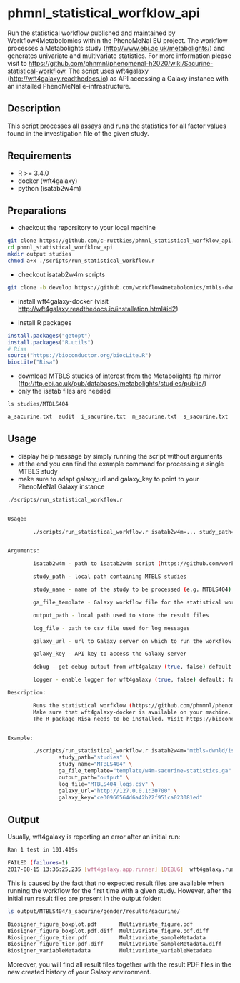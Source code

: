 # phmnl_statistical_worfklow_api
Run the statistical workflow published and maintained by Workflow4Metabolomics within the PhenoMeNal EU project. The workflow processes a Metabolights study (http://www.ebi.ac.uk/metabolights/) and generates univariate and multivariate statistics. For more information please visit to https://github.com/phnmnl/phenomenal-h2020/wiki/Sacurine-statistical-workflow.
The script uses wft4galaxy (http://wft4galaxy.readthedocs.io) as API accessing a Galaxy instance with an installed PhenoMeNal e-infrastructure.

## Description
This script processes all assays and runs the statistics for all factor values found in the investigation file of the given study.

## Requirements
- R >= 3.4.0
- docker (wft4galaxy)
- python (isatab2w4m)

## Preparations
- checkout the reporsitory to your local machine<br>
```bash
git clone https://github.com/c-ruttkies/phmnl_statistical_worfklow_api.git
cd phmnl_statistical_worfklow_api
mkdir output studies
chmod a+x ./scripts/run_statistical_workflow.r 
```

- checkout isatab2w4m scripts<br>
```bash
git clone -b develop https://github.com/workflow4metabolomics/mtbls-dwnld
```

- install wft4galaxy-docker (visit http://wft4galaxy.readthedocs.io/installation.html#id2)

- install R packages
```R
install.packages("getopt")
install.packages("R.utils")
# Risa
source("https://bioconductor.org/biocLite.R")
biocLite("Risa")
```

- download MTBLS studies of interest from the Metabolights ftp mirror (ftp://ftp.ebi.ac.uk/pub/databases/metabolights/studies/public/)
- only the isatab files are needed
```
ls studies/MTBLS404
```

```bash
a_sacurine.txt  audit  i_sacurine.txt  m_sacurine.txt  s_sacurine.txt
```

## Usage
- display help message by simply running the script without arguments
- at the end you can find the example command for processing a single MTBLS study
- make sure to adapt galaxy_url and galaxy_key to point to your PhenoMeNal Galaxy instance

```bash
./scripts/run_statistical_workflow.r 
```

```bash

Usage:

        ./scripts/run_statistical_workflow.r isatab2w4m=... study_path=... study_name=... ga_file_template=... output_path=... log_file=... galaxy_url=... galaxy_key=... debug=...


Arguments:

        isatab2w4m - path to isatab2w4m script (https://github.com/workflow4metabolomics/mtbls-dwnld/tree/develop)

        study_path - local path containing MTBLS studies

        study_name - name of the study to be processed (e.g. MTBLS404)

        ga_file_template - Galaxy workflow file for the statistical workflow

        output_path - local path used to store the result files

        log_file - path to csv file used for log messages

        galaxy_url - url to Galaxy server on which to run the workflow

        galaxy_key - API key to access the Galaxy server

        debug - get debug output from wft4galaxy (true, false) default: false

        logger - enable logger for wft4galaxy (true, false) default: false

Description:

        Runs the statistical worfklow (https://github.com/phnmnl/phenomenal-h2020/wiki/Sacurine-statistical-workflow) using wft4galaxy.
        Make sure that wft4galaxy-docker is available on your machine. Visit http://wft4galaxy.readthedocs.io/installation.html#id2 for installation instructions.
        The R package Risa needs to be installed. Visit https://bioconductor.org/packages/release/bioc/html/Risa.html for installation instructions.


Example: 

        ./scripts/run_statistical_workflow.r isatab2w4m="mtbls-dwnld/isatab2w4m" \
                study_path="studies" \
                study_name="MTBLS404" \
                ga_file_template="template/w4m-sacurine-statistics.ga" \
                output_path="output" \
                log_file="MTBLS404_logs.csv" \
                galaxy_url="http://127.0.0.1:30700" \
                galaxy_key="ce30966564d6a42b22f951ca023081ed"
```

## Output
Usually, wft4galaxy is reporting an error after an initial run:
```bash
Ran 1 test in 101.419s

FAILED (failures=1)
2017-08-15 13:36:25,235 [wft4galaxy.app.runner] [DEBUG]  wft4galaxy.run_tests exiting with code: 1
```
This is caused by the fact that no expected result files are available when running the workflow for the first time with a given study. However, after the initial run result files are present in the output folder:
```bash
ls output/MTBLS404/a_sacurine/gender/results/sacurine/
```

```bash
Biosigner_figure_boxplot.pdf       Multivariate_figure.pdf             Univariate_figure.pdf
Biosigner_figure_boxplot.pdf.diff  Multivariate_figure.pdf.diff        Univariate_figure.pdf.diff
Biosigner_figure_tier.pdf          Multivariate_sampleMetadata         Univariate_variableMetadata
Biosigner_figure_tier.pdf.diff     Multivariate_sampleMetadata.diff    Univariate_variableMetadata.diff
Biosigner_variableMetadata         Multivariate_variableMetadata       WorkflowTestCase-sacurine-f5f91226-826c-11e7-aa96-0242ac110002.log
```
Moreover, you will find all result files together with the result PDF files in the new created history of your Galaxy environment.
